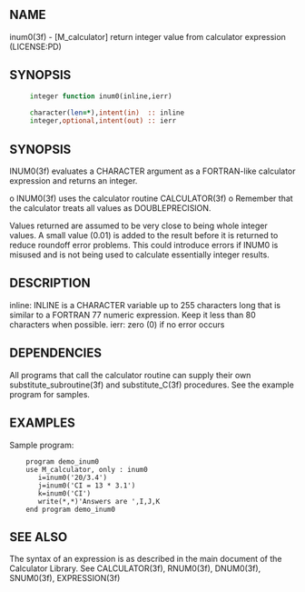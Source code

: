 ## NAME
   inum0(3f) - [M_calculator] return integer value from calculator
   expression (LICENSE:PD)
## SYNOPSIS
```fortran
     integer function inum0(inline,ierr)

     character(len=*),intent(in)  :: inline
     integer,optional,intent(out) :: ierr
```
## SYNOPSIS
   INUM0(3f) evaluates a CHARACTER argument as a FORTRAN-like
   calculator expression and returns an integer.

   o INUM0(3f) uses the calculator routine CALCULATOR(3f)
   o Remember that the calculator treats all values as
     DOUBLEPRECISION.

   Values returned are assumed to be very close to being whole integer
   values. A small value (0.01) is added to the result before it is
   returned to reduce roundoff error problems. This could introduce errors
   if INUM0 is misused and is not being used to calculate essentially
   integer results.
## DESCRIPTION
   inline:  INLINE is a CHARACTER variable up to 255 characters long that
            is similar to a FORTRAN 77 numeric expression. Keep it less
            than 80 characters when possible.
   ierr:    zero (0) if no error occurs
## DEPENDENCIES
   All programs that call the calculator routine can supply their own
   substitute_subroutine(3f) and substitute_C(3f) procedures. See the
   example program for samples.
## EXAMPLES
   Sample program:
```text
    program demo_inum0
    use M_calculator, only : inum0
       i=inum0('20/3.4')
       j=inum0('CI = 13 * 3.1')
       k=inum0('CI')
       write(*,*)'Answers are ',I,J,K
    end program demo_inum0
``` 
## SEE ALSO
   The syntax of an expression is as described in the main document of
   the Calculator Library. See CALCULATOR(3f), RNUM0(3f), DNUM0(3f), SNUM0(3f),
   EXPRESSION(3f)
